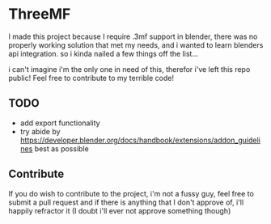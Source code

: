 # ThreeMF
I made this project because I require .3mf support in blender, there was no properly working solution that met my needs, and i wanted to learn blenders api integration. so i kinda nailed a few things off the list...

i can't imagine i'm the only one in need of this, therefor i've left this repo public! Feel free to contribute to my terrible code!

## TODO
- add export functionality
- try abide by https://developer.blender.org/docs/handbook/extensions/addon_guidelines best as possible

## Contribute
If you do wish to contribute to the project, i'm not a fussy guy, feel free to submit a pull request and 
if there is anything that I don't approve of, i'll happily refractor it (I doubt i'll ever not approve something though)
